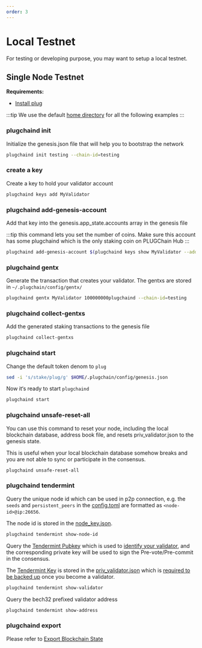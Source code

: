 ```yaml
---
order: 3
---
```


# Local Testnet

For testing or developing purpose, you may want to setup a local testnet.

## Single Node Testnet

**Requirements:**

- [Install plug](../get-started/install.md)

:::tip
We use the default [home directory](intro.md#home-directory) for all the following examples
:::

### plugchaind init

Initialize the genesis.json file that will help you to bootstrap the network

```bash
plugchaind init testing --chain-id=testing
```

### create a key

Create a key to hold your validator account

```bash
plugchaind keys add MyValidator
```

### plugchaind add-genesis-account

Add that key into the genesis.app_state.accounts array in the genesis file

:::tip
this command lets you set the number of coins. Make sure this account has some plugchaind which is the only staking coin on PLUGChain Hub
:::

```bash
plugchaind add-genesis-account $(plugchaind keys show MyValidator --address) 150000000plug
```

### plugchaind gentx

Generate the transaction that creates your validator. The gentxs are stored in `~/.plugchain/config/gentx/`

```bash
plugchaind gentx MyValidator 100000000plugchaind --chain-id=testing 
```

### plugchaind collect-gentxs

Add the generated staking transactions to the genesis file

```bash
plugchaind collect-gentxs
```

### plugchaind start

Change the default token denom to `plug`

```bash
sed -i 's/stake/plug/g' $HOME/.plugchain/config/genesis.json
```

Now it‘s ready to start `plugchaind`

```bash
plugchaind start
```

### plugchaind unsafe-reset-all

You can use this command to reset your node, including the local blockchain database, address book file, and resets priv_validator.json to the genesis state.

This is useful when your local blockchain database somehow breaks and you are not able to sync or participate in the consensus.

```bash
plugchaind unsafe-reset-all
```

### plugchaind tendermint

Query the unique node id which can be used in p2p connection, e.g. the `seeds` and `persistent_peers` in the [config.toml](intro.md#cnofig-toml) are formatted as `<node-id>@ip:26656`.

The node id is stored in the [node_key.json](intro.md#node_key-json).

```bash
plugchaind tendermint show-node-id
```

Query the [Tendermint Pubkey](../concepts/validator-faq.md#tendermint-key) which is used to [identify your validator](../cli-client/stake/create-validator.md), and the corresponding private key will be used to sign the Pre-vote/Pre-commit in the consensus.

The [Tendermint Key](../concepts/validator-faq.md#tendermint-key) is stored in the [priv_validator.json](intro.md#priv_validator-json) which is [required to be backed up](../concepts/validator-faq.md#how-to-backup-the-validator) once you become a validator.

```bash
plugchaind tendermint show-validator
```

Query the bech32 prefixed validator address

```bash
plugchaind tendermint show-address
```

### plugchaind export

Please refer to [Export Blockchain State](export.md)

<!-- ## Multiple Nodes Testnet

**Requirements:**

- [Install plug](../get-started/install.md)
- [Install jq](https://stedolan.github.io/jq/download/)
- [Install docker](https://docs.docker.com/engine/installation/)
- [Install docker-compose](https://docs.docker.com/compose/install/)

### Build and Init

```bash
# Work from the PLUGChain Hub repo
cd [your-PLUGChain Hub-repo]

# Build the linux binary in ./build
make build-linux

# Quick init a 4-node testnet configs
make testnet-init
```

The `make testnet-init` generates config files for a 4-node testnet in the `./build/nodecluster` directory by calling the `plugchaind testnet` command:

```bash
$ tree -L 3 build/nodecluster/
build/nodecluster/
├── gentxs
│   ├── node0.json
│   ├── node1.json
│   ├── node2.json
│   └── node3.json
├── node0
│   ├── plug
│   │   ├── config
│   │   └── data
│   └── plugcli
│       ├── key_seed.json
│       └── keys
├── node1
│   ├── plug
│   │   ├── config
│   │   └── data
│   └── plugcli
│       └── key_seed.json
├── node2
│   ├── plug
│   │   ├── config
│   │   └── data
│   └── plugcli
│       └── key_seed.json
└── node3
    ├── plug
    │   ├── config
    │   └── data
    └── plugcli
        └── key_seed.json
```

### Start

```bash
make testnet-start
```

This command creates a 4-node network using the ubuntu:16.04 docker image. The ports for each node are found in this table:

| Node      | P2P Port | RPC Port |
| --------- | -------- | -------- |
| plugnode0 | 26656    | 26657    |
| plugnode1 | 26659    | 26660    |
| plugnode2 | 26661    | 26662    |
| plugnode3 | 26663    | 26664    |

To update the binary, just rebuild it and restart the nodes:

```bash
make build-linux testnet-start
```

### Stop

To stop all the running nodes:

```bash
make testnet-stop
```

### Clean

To stop all the running nodes and delete all the files in the `build/` directory:

```bash
make testnet-clean
``` -->

